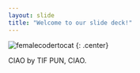 ```yaml
---
layout: slide
title: "Welcome to our slide deck!"
---
```


![femalecodertocat](https://octodex.github.com/images/stormtroopocat.png)
{: .center}

CIAO by TIF PUN, CIAO.
